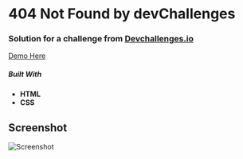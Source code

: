 
# 404 Not Found by devChallenges

### Solution for a challenge from  <a href="http://devchallenges.io" target="_blank">Devchallenges.io</a>

[Demo Here](https://bgasser10.github.io/devChallenges "Demo Here")

##### Built With

- **HTML**
- **CSS**

## Screenshot
![](https://github.com/BGasser10/devChallenges-RWD-404-not-found-master/blob/main/img/Screenshot.png "Screenshot")